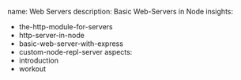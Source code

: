 name: Web Servers
description: Basic Web-Servers in Node
insights:
  - the-http-module-for-servers
  - http-server-in-node
  - basic-web-server-with-express
  - custom-node-repl-server
aspects:
  - introduction
  - workout
 
